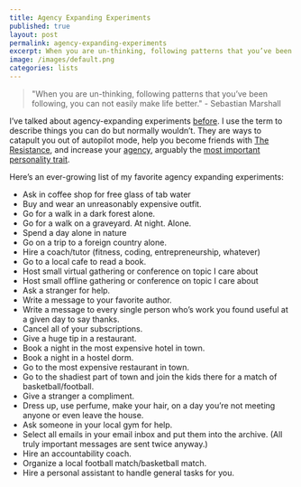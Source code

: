 ```yaml
---
title: Agency Expanding Experiments
published: true
layout: post
permalink: agency-expanding-experiments
excerpt: When you are un-thinking, following patterns that you’ve been following, you can not easily make life better.
image: /images/default.png
categories: lists
---
```


>"When you are un-thinking, following patterns that you’ve been following, you can not easily make life better." - Sebastian Marshall

I’ve talked about agency-expanding experiments [before](https://jakobgreenfeld.com/invisible-scripts). I use the term to describe things you can do but normally wouldn’t. They are ways to catapult you out of autopilot mode, help you become friends with [The Resistance](https://jakobgreenfeld.com/founder-patterns#the-resistance), and increase your [agency](https://jakobgreenfeld.com/founder-patterns#high-agency-vs-low-agency), arguably the [most important personality trait](https://twitter.com/george__mack/status/1068238562443841538). 

Here’s an ever-growing list of my favorite agency expanding experiments:

- Ask in coffee shop for free glass of tab water
- Buy and wear an unreasonably expensive outfit.
- Go for a walk in a dark forest alone.
- Go for a walk on a graveyard. At night. Alone.
- Spend a day alone in nature
- Go on a trip to a foreign country alone.
- Hire a coach/tutor (fitness, coding, entrepreneurship, whatever)
- Go to a local cafe to read a book.
- Host small virtual gathering or conference on topic I care about
- Host small offline gathering or conference on topic I care about
- Ask a stranger for help.
- Write a message to your favorite author.
- Write a message to every single person who’s work you found useful at a given day to say thanks.
- Cancel all of your subscriptions.
- Give a huge tip in a restaurant.
- Book a night in the most expensive hotel in town.
- Book a night in a hostel dorm.
- Go to the most expensive restaurant in town.
- Go to the shadiest part of town and join the kids there for a match of basketball/football.
- Give a stranger a compliment.
- Dress up, use perfume, make your hair, on a day you’re not meeting anyone or even leave the house.
- Ask someone in your local gym for help.
- Select all emails in your email inbox and put them into the archive. (All truly important messages are sent twice anyway.)
- Hire an accountability coach.
- Organize a local football match/basketball match.
- Hire a personal assistant to handle general tasks for you.